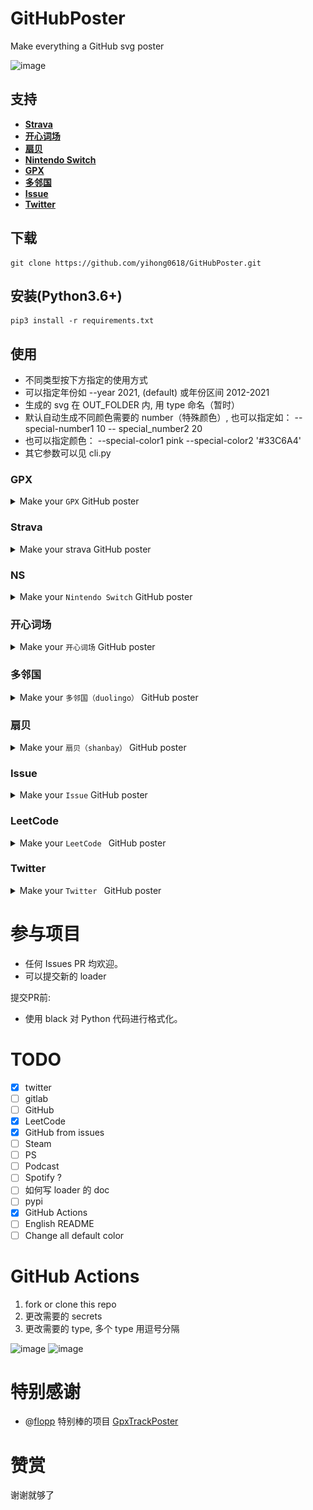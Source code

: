 # GitHubPoster
Make everything a GitHub svg poster

![image](https://user-images.githubusercontent.com/15976103/116332512-7f0fa780-a804-11eb-9e69-313f369e72d8.png)

## 支持
- **[Strava](#strava)**
- **[开心词场](#cichang)**
- **[扇贝](#shanbay)**
- **[Nintendo Switch](#ns)**
- **[GPX](#GPX)**
- **[多邻国](#duolingo)**
- **[Issue](#Issue)**
- **[Twitter](#Twitter)**


## 下载
```
git clone https://github.com/yihong0618/GitHubPoster.git
```
## 安装(Python3.6+)
```
pip3 install -r requirements.txt
```

## 使用

- 不同类型按下方指定的使用方式
- 可以指定年份如 --year 2021, (default) 或年份区间 2012-2021
- 生成的 svg 在 OUT_FOLDER 内, 用 type 命名（暂时）
- 默认自动生成不同颜色需要的 number（特殊颜色）, 也可以指定如： --special-number1 10 -- special_number2 20
- 也可以指定颜色： --special-color1 pink --special-color2 '#33C6A4'
- 其它参数可以见 cli.py

### GPX

<details>
<summary>Make your <code>GPX</code> GitHub poster</summary>
<br>

把其它软件生成的(like running_page) gpx files 拷贝到 `GPX_FOLDER` 之后运行，或指定文件夹如我的文件夹是 `~/blog/GPX_OUT/`
```python
python3 cli.py --type gpx --gpx-dir ~/blog/GPX_OUT/ --year 2013-2021
```
</details>

### Strava

<details>
<summary>Make your strava GitHub poster</summary>

1. 注册/登陆 [Strava](https://www.strava.com/) 账号
2. 登陆成功后打开 [Strava Developers](http://developers.strava.com) -> [Create & Manage Your App](https://strava.com/settings/api)

3. 创建 `My API Application`   
输入下列信息：
![My API Application](https://raw.githubusercontent.com/shaonianche/gallery/master/running_page/strava_settings_api.png)
创建成功：
![](https://raw.githubusercontent.com/shaonianche/gallery/master/running_page/created_successfully_1.png)
4. 使用以下链接请求所有权限   
将 ${your_id} 替换为 My API Application 中的 Client ID 后访问完整链接
```
https://www.strava.com/oauth/authorize?client_id=${your_id}&response_type=code&redirect_uri=http://localhost/exchange_token&approval_prompt=force&scope=read_all,profile:read_all,activity:read_all,profile:write,activity:write
```
![get_all_permissions](https://raw.githubusercontent.com/shaonianche/gallery/master/running_page/get_all_permissions.png)
5. 提取授权后返回链接中的 code 值   
例如：
```
http://localhost/exchange_token?state=&code=1dab37edd9970971fb502c9efdd087f4f3471e6e&scope=read,activity:write,activity:read_all,profile:write,profile:read_all,read_all
```
`code` 数值为：
```
1dab37edd9970971fb502c9efdd087f4f3471e6
```
![get_code](https://raw.githubusercontent.com/shaonianche/gallery/master/running_page/get_code.png)
6. 使用 Client_id、Client_secret、Code 请求 refresch_token   
在 `终端/iTerm` 中执行：
```
curl -X POST https://www.strava.com/oauth/token \
-F client_id=${Your Client ID} \
-F client_secret=${Your Client Secret} \
-F code=${Your Code} \
-F grant_type=authorization_code
```
示例：
```
curl -X POST https://www.strava.com/oauth/token \
-F client_id=12345 \
-F client_secret=b21******d0bfb377998ed1ac3b0 \
-F code=d09******b58abface48003 \
-F grant_type=authorization_code
```
![get_refresch_token](https://raw.githubusercontent.com/shaonianche/gallery/master/running_page/get_refresch_token.png)

7. 同步数据至 Strava   
在项目根目录执行：
```python
python3 cli.py --type strava --strava_client_id  ${client_id} --strava_client_secret ${client_secret} --strava_refresh_token ${client_secret} --year 2012-2021}
```
</details>

### NS

<details>
<summary>Make your <code>Nintendo Switch</code> GitHub poster</summary>
<br>

需要下载 `家长控制那个 APP(Nintendo Switch Parent Controls)` 进行抓包（可以使用 mitmproxy 等抓包软件）

```python
python3 cli.py --type ns --ns_session_token ${session_token} --ns_device_id ${device_id} --year 2020-2021
```
</details>

### 开心词场

<details>
<summary>Make your <code>开心词场</code> GitHub poster</summary>
<br>

需要下载开心词场的账号和密码

```python
python3 cli.py --type cichang --cichang_user_name ${user_name} --cichang_password ${pass_word} --year 2016-2021 --special-color1 blue --special-color2 pink --me yihong0618
```
</details>

### 多邻国

<details>
<summary>Make your <code>多邻国（duolingo）</code> GitHub poster</summary>
<br>

需要找到你的多邻国 id, 从网页抓 xhr 就可以获得如下图
![image](https://user-images.githubusercontent.com/15976103/116336188-baad7000-a80a-11eb-80d7-033d4bf0f260.png)


```python
python3 cli.py --type duolingo --duolingo_user_name ${user_id} --year 2015-2021
```
</details>

### 扇贝

<details>
<summary>Make your <code>扇贝（shanbay）</code> GitHub poster</summary>
<br>

需要找到你的扇贝 user_id, 从网页抓 xhr 就可以获得如下图
![image](https://user-images.githubusercontent.com/15976103/116340351-a02ac500-a811-11eb-938f-72ff141e4942.png)


```python
python3 cli.py --type shanbay --shanbay_user_name ${user_name} --year 2012-2021 --special-color1 '#33C6A4' --special-color2 '#33C6A4'
```
</details>

### Issue

<details>
<summary>Make your <code>Issue</code> GitHub poster</summary>
<br>

可以参考我的 [issue](https://github.com/yihong0618/2021/issues/5) 

```python
python3 cli.py --type issue --github_issue_number ${issue_number} --github_repo_name ${repo_name} --github_token ${github_token}
```
</details>

### LeetCode

<details>
<summary>Make your <code>LeetCode </code> GitHub poster</summary>
<br>

需要找到你 LeetCode 的 cookie

```python
python3 cli.py --type leetcode --leetcode_cookie ${leetcode_cookie} --year 2019-2021
```
如果使用的是 leetcode-cn（leetcode 中国需要加上参数）--is-cn

```python
python3 cli.py --type leetcode --leetcode_cookie ${leetcode_cookie} --year 2019-2021 --is-cn
```
</details>

### Twitter

<details>
<summary>Make your <code>Twitter </code> GitHub poster</summary>
<br>

需要找到你的 Twitter user_id, 网址里那个就是

```python
python3 cli.py --type twitter --twitter_user_name ${twitter_user_name} --year 2018-2021 --track-color '#1C9CEA'
```
</details>


# 参与项目

- 任何 Issues PR 均欢迎。
- 可以提交新的 loader

提交PR前:
- 使用 black 对 Python 代码进行格式化。

# TODO

- [x] twitter
- [ ] gitlab
- [ ] GitHub
- [x] LeetCode
- [x] GitHub from issues
- [ ] Steam
- [ ] PS
- [ ] Podcast
- [ ] Spotify ?
- [ ] 如何写 loader 的 doc
- [ ] pypi
- [x] GitHub Actions
- [ ] English README
- [ ] Change all default color

# GitHub Actions

1. fork or clone this repo
2. 更改需要的 secrets
3. 更改需要的 type, 多个 type 用逗号分隔

![image](https://user-images.githubusercontent.com/15976103/116517569-be6fee00-a901-11eb-9178-55df0c3301e3.png)
![image](https://user-images.githubusercontent.com/15976103/116517636-d21b5480-a901-11eb-90e7-8314404f5f59.png)

# 特别感谢
- @[flopp](https://github.com/flopp) 特别棒的项目 [GpxTrackPoster](https://github.com/flopp/GpxTrackPoster)

# 赞赏
谢谢就够了
